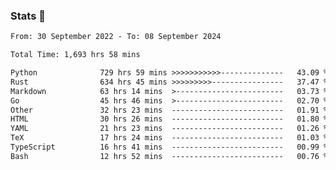 ### Stats 👋
<!--START_SECTION:waka-->

```txt
From: 30 September 2022 - To: 08 September 2024

Total Time: 1,693 hrs 58 mins

Python              729 hrs 59 mins >>>>>>>>>>>--------------   43.09 %
Rust                634 hrs 45 mins >>>>>>>>>----------------   37.47 %
Markdown            63 hrs 14 mins  >------------------------   03.73 %
Go                  45 hrs 46 mins  >------------------------   02.70 %
Other               32 hrs 23 mins  -------------------------   01.91 %
HTML                30 hrs 26 mins  -------------------------   01.80 %
YAML                21 hrs 23 mins  -------------------------   01.26 %
TeX                 17 hrs 24 mins  -------------------------   01.03 %
TypeScript          16 hrs 41 mins  -------------------------   00.99 %
Bash                12 hrs 52 mins  -------------------------   00.76 %
```

<!--END_SECTION:waka-->

<!--
**buhaytza2005/buhaytza2005** is a ✨ _special_ ✨ repository because its `README.md` (this file) appears on your GitHub profile.

Here are some ideas to get you started:

- 🔭 I’m currently working on ...
- 🌱 I’m currently learning ...
- 👯 I’m looking to collaborate on ...
- 🤔 I’m looking for help with ...
- 💬 Ask me about ...
- 📫 How to reach me: ...
- 😄 Pronouns: ...
- ⚡ Fun fact: ...
-->


